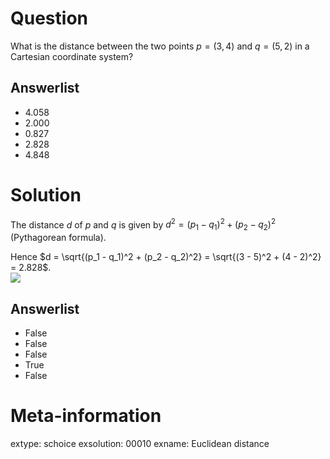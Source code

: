 

Question
========
What is the distance between the two points
$p = (3, 4)$ and $q = (5, 2)$
in a Cartesian coordinate system?

Answerlist
----------
* $4.058$
* $2.000$
* $0.827$
* $2.828$
* $4.848$

Solution
========
The distance $d$ of $p$ and $q$ is given by
$d^2 = (p_1 - q_1)^2 + (p_2 - q_2)^2$ (Pythagorean formula).

Hence $d = \sqrt{(p_1 - q_1)^2 + (p_2 - q_2)^2} =
  \sqrt{(3 - 5)^2 + (4 - 2)^2}
   = 2.828$.
\
![](distplot-1.svg)

Answerlist
----------
* False
* False
* False
* True
* False

Meta-information
================
extype: schoice
exsolution: 00010
exname: Euclidean distance
